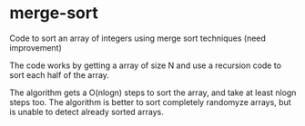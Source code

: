 # merge-sort
Code to sort an array of integers using merge sort techniques (need improvement)

The code works by getting a array of size N and use a recursion code to sort each half of the array.

The algorithm gets a O(nlogn) steps to sort the array, and take at least nlogn steps too.
The algorithm is better to sort completely randomyze arrays, but is unable to detect already sorted arrays.
